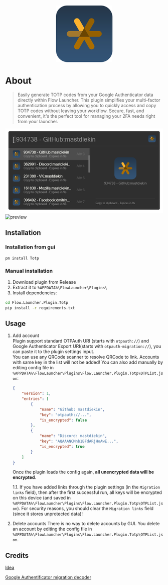 <p align="center">
  <a href="https://github.com/mastdiekin/Flow.Launcher.Plugin.Totp/">
    <img src="./Images/app.png" alt="Flow Launcher Totp logo" width="180" height="180">
  </a>
</p>

# About

> Easily generate TOTP codes from your Google Authenticator data directly within Flow Launcher. This plugin simplifies your multi-factor authentication process by allowing you to quickly access and copy TOTP codes without leaving your workflow. Secure, fast, and convenient, it's the perfect tool for managing your 2FA needs right from your launcher.

![screenshot](./assets/screenshot.png)
![preview](./assets/preview.gif)

## Installation

### Installation from gui
```bash
pm install Totp
```

### Manual installation
1. Download plugin from Release
2. Extract it to `%APPDATA%\FlowLauncher\Plugins\`
3. Install dependencies:
```bash
cd Flow.Launcher.Plugin.Totp
pip install -r requirements.txt
```

## Usage

1. Add account  
Plugin support standard OTPAuth URI (starts with `otpauth://`) and Google Authenticator Export URI(starts with `otpauth-migration://`), you can paste it to the plugin settings input.  
You can use any QRCode scanner to resolve QRCode to link. Accounts with same key in the list will not be added!
You can also add manually by editing config file in `%APPDATA%\FlowLauncher\Plugins\Flow.Launcher.Plugin.Totp\OTPList.json`:
    ```json
    {
        "version": 1,
        "entries": [
            {
                "name": "Github: mastdiekin",
                "key": "otpauth://...",
                "is_encrypted": false
            },
            {
                "name": "Discord: mastdiekin",
                "key": "AQAAANCMnb1BFdARjHoAwE...",
                "is_encrypted": true
            }
        ]
    }
    ```
    Once the plugin loads the config again, **all unencrypted data will be encrypted**.

    1.1. If you have added links through the plugin settings (in the `Migration links` field), then after the first successful run, all keys will be encrypted on this device (and saved in `%APPDATA%\FlowLauncher\Plugins\Flow.Launcher.Plugin.Totp\OTPList.json`). For security reasons, you should clear the `Migration links` field (since it stores unprotected data)!

2. Delete accounts
There is no way to delete accounts by GUI.
You delete an account by editing the config file in `%APPDATA%\FlowLauncher\Plugins\Flow.Launcher.Plugin.Totp\OTPList.json`.

## Credits
[Idea](https://github.com/KawaiiZapic/PowertoysRunTOTP)

[Google Authentificator migration decoder](https://github.com/digitalduke/otpauth-migration-decoder/tree/master)